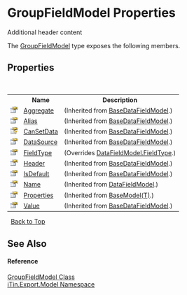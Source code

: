 # GroupFieldModel Properties
Additional header content 

The <a href="bf7d307c-bbe8-40e6-ef00-5c459da3e24d">GroupFieldModel</a> type exposes the following members.


## Properties
&nbsp;<table><tr><th></th><th>Name</th><th>Description</th></tr><tr><td>![Public property](media/pubproperty.gif "Public property")</td><td><a href="6fd821d2-d14a-35aa-9ce5-f51fd85ece61">Aggregate</a></td><td> (Inherited from <a href="8fa48ff7-1da1-90fc-d579-d2d214806b70">BaseDataFieldModel</a>.)</td></tr><tr><td>![Public property](media/pubproperty.gif "Public property")</td><td><a href="42a2dc46-efe2-e637-5b23-854c5bf69b3d">Alias</a></td><td> (Inherited from <a href="8fa48ff7-1da1-90fc-d579-d2d214806b70">BaseDataFieldModel</a>.)</td></tr><tr><td>![Protected property](media/protproperty.gif "Protected property")</td><td><a href="58753661-1285-0c53-bfdc-b40f0d71b79d">CanSetData</a></td><td> (Inherited from <a href="8fa48ff7-1da1-90fc-d579-d2d214806b70">BaseDataFieldModel</a>.)</td></tr><tr><td>![Public property](media/pubproperty.gif "Public property")</td><td><a href="9f446197-1978-cd76-ab53-f587a1763514">DataSource</a></td><td> (Inherited from <a href="8fa48ff7-1da1-90fc-d579-d2d214806b70">BaseDataFieldModel</a>.)</td></tr><tr><td>![Public property](media/pubproperty.gif "Public property")</td><td><a href="28a1eeea-31d8-3c39-078b-cb93ee0d2193">FieldType</a></td><td> (Overrides <a href="3f52447a-d9ac-c9a6-a4ea-28260d1f7cca">DataFieldModel.FieldType</a>.)</td></tr><tr><td>![Public property](media/pubproperty.gif "Public property")</td><td><a href="0e07da86-a01a-2273-c038-ebeca9079cfd">Header</a></td><td> (Inherited from <a href="8fa48ff7-1da1-90fc-d579-d2d214806b70">BaseDataFieldModel</a>.)</td></tr><tr><td>![Public property](media/pubproperty.gif "Public property")</td><td><a href="74317f4c-07e9-b536-12f8-9515ff849828">IsDefault</a></td><td> (Inherited from <a href="8fa48ff7-1da1-90fc-d579-d2d214806b70">BaseDataFieldModel</a>.)</td></tr><tr><td>![Public property](media/pubproperty.gif "Public property")</td><td><a href="2a3d0e7f-db21-7404-a24a-843ded795ab8">Name</a></td><td> (Inherited from <a href="9f37dd0a-7e2c-88cf-5100-829f93301c35">DataFieldModel</a>.)</td></tr><tr><td>![Public property](media/pubproperty.gif "Public property")</td><td><a href="7e88785e-5670-4515-defa-d3f60ae16111">Properties</a></td><td> (Inherited from <a href="6632f561-4175-f1f2-939c-ac8b10159529">BaseModel(T)</a>.)</td></tr><tr><td>![Public property](media/pubproperty.gif "Public property")</td><td><a href="37389ccf-36e1-9882-3d30-2ffbf735957a">Value</a></td><td> (Inherited from <a href="8fa48ff7-1da1-90fc-d579-d2d214806b70">BaseDataFieldModel</a>.)</td></tr></table>&nbsp;
<a href="#groupfieldmodel-properties">Back to Top</a>

## See Also


#### Reference
<a href="bf7d307c-bbe8-40e6-ef00-5c459da3e24d">GroupFieldModel Class</a><br /><a href="ef57ffcc-e95e-b212-5a46-9aa6f5a3511f">iTin.Export.Model Namespace</a><br />
